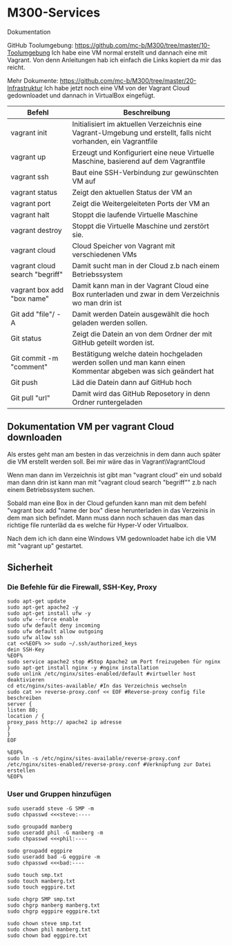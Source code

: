 # M300-Services
Dokumentation

GitHub Toolumgebung: https://github.com/mc-b/M300/tree/master/10-Toolumgebung
	Ich habe eine VM normal erstellt und dannach eine mit Vagrant.
    Von denn Anleitungen hab ich einfach die Links kopiert da mir das reicht.

Mehr Dokumente: https://github.com/mc-b/M300/tree/master/20-Infrastruktur
	Ich habe jetzt noch eine VM von der Vagrant Cloud gedownloadet und dannach in VirtualBox eingefügt.
	
  | Befehl                         | Beschreibung																										|
  |--------------------------------|--------------------------------------------------------------------------------------------------------------------|
  |vagrant init				   	   | Initialisiert im aktuellen Verzeichnis eine Vagrant-Umgebung und erstellt, falls nicht vorhanden, ein Vagrantfile  |
  |vagrant up					   | Erzeugt und Konfiguriert eine neue Virtuelle Maschine, basierend auf dem Vagrantfile                               |
  |vagrant ssh					   |Baut eine SSH-Verbindung zur gewünschten VM auf                                                                     |
  |vagrant status				   |Zeigt den aktuellen Status der VM an                                                                                |
  |vagrant port					   |Zeigt die Weitergeleiteten Ports der VM an                                                                          |
  |vagrant halt					   |Stoppt die laufende Virtuelle Maschine                                                                              |
  |vagrant destroy				   |Stoppt die Virtuelle Maschine und zerstört sie.                                                                     |
  |vagrant cloud                   |Cloud Speicher von Vagrant mit verschiedenen VMs																	|
  |vagrant cloud search "begriff"  |Damit sucht man in der Cloud z.b nach einem Betriebssystem															|
  |vagrant box add "box name"	   |Damit kann man in der Vagrant Cloud eine Box runterladen und zwar in dem Verzeichnis wo man drin ist				|
  |Git add "file"/ -A			   |Damit werden Datein ausgewählt die hoch geladen werden sollen.                                                      |
  |Git status                      |Zeigt die Datein an von dem Ordner der mit GitHub geteilt worden ist.                                               |
  |Git commit -m "comment"		   |Bestätigung welche datein hochgeladen werden sollen und man kann einen Kommentar abgeben was sich geändert hat      |
  |Git push                        |Läd die Datein dann auf GitHub hoch                                                                                 |
  |Git pull "url"                  |Damit wird das GitHub Reposetory in denn Ordner runtergeladen                                                       |
  
  
  
  
  
  
  
## Dokumentation VM per vagrant Cloud downloaden


Als erstes geht man am besten in das verzeichnis in dem dann auch später die VM erstellt werden soll.
Bei mir wäre das in Vagrant\VagrantCloud

Wenn man dann im Verzeichnis ist gibt man "vagrant cloud" ein und sobald man dann drin ist kann man
mit "vagrant cloud search "begriff"" z.b nach einem Betriebssystem suchen.

Sobald man eine Box in der Cloud gefunden kann man mit dem befehl "vagrant box add "name der box" diese herunterladen
in das Verzeinis in dem man sich befindet. Mann muss dann noch schauen das man das richtige file runterläd da es welche für Hyper-V oder Virtualbox.

Nach dem ich ich dann eine Windows VM gedownloadet habe ich die VM mit "vagrant up" gestartet.



## Sicherheit

### Die Befehle für die Firewall, SSH-Key, Proxy

```config.vm.provision "shell", inline: <<-SHELL
sudo apt-get update
sudo apt-get apache2 -y
sudo apt-get install ufw -y
sudo ufw --force enable
sudo ufw default deny incoming
sudo ufw default allow outgoing
sudo ufw allow ssh
cat <<%EOF% >> sudo ~/.ssh/authorized_keys
dein SSH-Key
%EOF%
sudo service apache2 stop #Stop Apache2 um Port freizugeben für nginx
sudo apt-get install nginx -y #nginx installation
sudo unlink /etc/nginx/sites-enabled/default #virtueller host deaktivieren
cd etc/nginx/sites-available/ #In das Verzeichnis wechseln
sudo cat >> reverse-proxy.conf << EOF #Reverse-proxy config file beschreiben
server {
listen 80;
location / {
proxy_pass http:// apache2 ip adresse
}
}
EOF

%EOF%
sudo ln -s /etc/nginx/sites-available/reverse-proxy.conf /etc/nginx/sites-enabled/reverse-proxy.conf #Verknüpfung zur Datei erstellen
%EOF%
```
### User und Gruppen hinzufügen

```sudo groupadd SMP
sudo useradd steve -G SMP -m
sudo chpasswd <<<steve:----

sudo groupadd manberg
sudo useradd phil -G manberg -m
sudo chpasswd <<<phil:----

sudo groupadd eggpire
sudo useradd bad -G eggpire -m
sudo chpasswd <<<bad:----

sudo touch smp.txt
sudo touch manberg.txt
sudo touch eggpire.txt

sudo chgrp SMP smp.txt
sudo chgrp manberg manberg.txt
sudo chgrp eggpire eggpire.txt

sudo chown steve smp.txt
sudo chown phil manberg.txt
sudo chown bad eggpire.txt
```